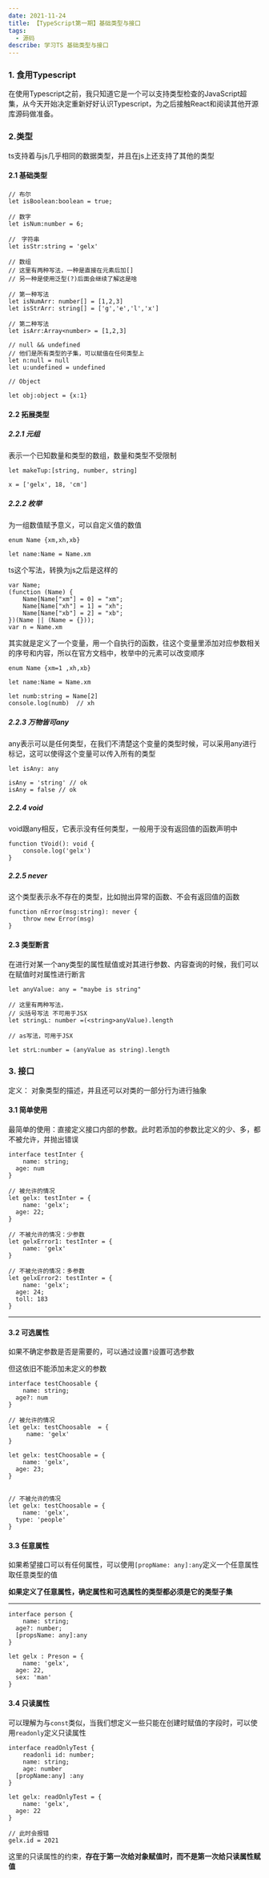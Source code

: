 ```yaml
---
date: 2021-11-24
title: 【TypeScript第一期】基础类型与接口
tags:
  - 源码
describe: 学习TS 基础类型与接口 
---
```


### 1. 食用Typescript



在使用Typescript之前，我只知道它是一个可以支持类型检查的JavaScript超集，从今天开始决定重新好好认识Typescript，为之后接触React和阅读其他开源库源码做准备。

### 2.类型

ts支持着与js几乎相同的数据类型，并且在js上还支持了其他的类型

#### 2.1 基础类型

```
// 布尔
let isBoolean:boolean = true;

// 数字
let isNum:number = 6;

//　字符串
let isStr:string = 'gelx'

// 数组
// 这里有两种写法，一种是直接在元素后加[]
// 另一种是使用泛型(?)后面会继续了解这是啥

// 第一种写法
let isNumArr: number[] = [1,2,3]
let isStrArr: string[] = ['g','e','l','x']

// 第二种写法
let isArr:Array<number> = [1,2,3]

// null && undefined
// 他们是所有类型的子集，可以赋值在任何类型上
let n:null = null
let u:undefined = undefined

// Object

let obj:object = {x:1}
```

#### 2.2 拓展类型

##### 2.2.1 元组

表示一个已知数量和类型的数组，数量和类型不受限制

```
let makeTup:[string, number, string]

x = ['gelx', 18, 'cm']
```

##### 2.2.2 枚举

为一组数值赋予意义，可以自定义值的数值

```
enum Name {xm,xh,xb}

let name:Name = Name.xm
```

ts这个写法，转换为js之后是这样的

```
var Name;
(function (Name) {
    Name[Name["xm"] = 0] = "xm";
    Name[Name["xh"] = 1] = "xh";
    Name[Name["xb"] = 2] = "xb";
})(Name || (Name = {}));
var n = Name.xm
```

其实就是定义了一个变量，用一个自执行的函数，往这个变量里添加对应参数相关的序号和内容，所以在官方文档中，枚举中的元素可以改变顺序

```
enum Name {xm=1 ,xh,xb}

let name:Name = Name.xm

let numb:string = Name[2] 
console.log(numb)  // xh
```

##### 2.2.3 万物皆可any

any表示可以是任何类型，在我们不清楚这个变量的类型时候，可以采用any进行标记，这可以使得这个变量可以传入所有的类型

```
let isAny: any

isAny = 'string' // ok
isAny = false // ok
```


##### 2.2.4 void

void跟any相反，它表示没有任何类型，一般用于没有返回值的函数声明中

```
function tVoid(): void {
	console.log('gelx')
}
```

##### 2.2.5 never

这个类型表示永不存在的类型，比如抛出异常的函数、不会有返回值的函数

```
function nError(msg:string): never {
	throw new Error(msg)
}
```

#### 2.3 类型断言

在进行对某一个any类型的属性赋值或对其进行参数、内容查询的时候，我们可以在赋值时对属性进行断言

```
let anyValue: any = "maybe is string"

// 这里有两种写法，
// 尖括号写法 不可用于JSX
let stringL: number =(<string>anyValue).length

// as写法，可用于JSX

let strL:number = (anyValue as string).length
```

### 3. 接口

定义： 对象类型的描述，并且还可以对类的一部分行为进行抽象



#### 3.1 简单使用

最简单的使用：直接定义接口内部的参数。此时若添加的参数比定义的少、多，都不被允许，并抛出错误

```
interface testInter {
	name: string;
  age: num
}

// 被允许的情况
let gelx: testInter = {
	name: 'gelx';
  age: 22;
}

// 不被允许的情况：少参数
let gelxError1: testInter = {
	name: 'gelx'
}

// 不被允许的情况：多参数
let gelxError2: testInter = {
	name: 'gelx';
  age: 24;
  toll: 183
}
```

****

#### 3.2 可选属性

如果不确定参数是否是需要的，可以通过设置`?`设置可选参数

但这依旧不能添加未定义的参数

```
interface testChoosable {
	name: string;
  age?: num
}

// 被允许的情况
let gelx: testChoosable  = {
	 name: 'gelx'
}

let gelx: testChoosable = {
	name: 'gelx',
  age: 23;
}


// 不被允许的情况
let gelx: testChoosable = {
	name: 'gelx',
  type: 'people'
}
```

#### 3.3 任意属性

如果希望接口可以有任何属性，可以使用`[propName: any]:any`定义一个任意属性取任意类型的值

**如果定义了任意属性，确定属性和可选属性的类型都必须是它的类型子集**

****

```
interface person {
	name: string;
  age?: number;
  [propsName: any]:any
}

let gelx : Preson = {
	name: 'gelx',
  age: 22,
  sex: 'man'
}
```

#### 3.4 只读属性

可以理解为与`const`类似，当我们想定义一些只能在创建时赋值的字段时，可以使用`readonly`定义只读属性

```
interface readOnlyTest {
	readonli id: number;
	name: string;
	age: number
  [propName:any] :any
}

let gelx: readOnlyTest = {
	name: 'gelx',
  age: 22
}

// 此时会报错
gelx.id = 2021
```

这里的只读属性的约束，**存在于第一次给对象赋值时，而不是第一次给只读属性赋值**
